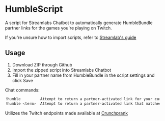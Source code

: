 # HumbleScript
A script for Streamlabs Chatbot to automatically generate HumbleBundle partner links for the games you're playing on Twitch. 

If you're unsure how to import scripts, refer to [Streamlab's guide](https://github.com/StreamlabsSupport/Streamlabs-Chatbot/wiki/Prepare-&-Import-Scripts)


## Usage
1. Download ZIP through Github
2. Import the zipped script into Streamlabs Chatbot
3. Fill in your partner name from HumbleBundle in the script settings and click Save

Chat commands:
```bash
!humble         Attempt to return a partner-activated link for your current Twitch category.
!humble <term>  Attempt to return a partner-activated link that matches your search term.
```

Utilizes the Twitch endpoints made available at [Crunchprank](http://www.crunchprank.net)

